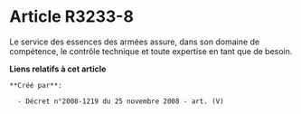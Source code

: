 # Article R3233-8

Le service des essences des armées assure, dans son domaine de compétence, le contrôle technique et toute expertise en tant
que de besoin.

**Liens relatifs à cet article**

	**Créé par**:

	  - Décret n°2008-1219 du 25 novembre 2008 - art. (V)

